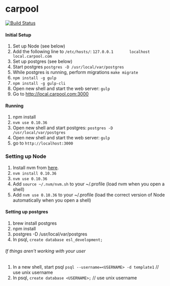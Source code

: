 carpool
========

[![Build Status](https://travis-ci.org/scsper/carpool.svg?branch=master)](https://travis-ci.org/scsper/carpool)

#### Initial Setup
1. Set up Node (see below)
2. Add the following line to `/etc/hosts/`: `127.0.0.1       localhost       local.carpool.com`
3. Set up postgres (see below)
4. Start postgres `postgres -D /usr/local/var/postgres`
5. While postgres is running, perform migrations `make migrate`
6. `npm install -g gulp`
7. `npm install -g gulp-cli`
8. Open new shell and start the web server: `gulp`
9. Go to http://local.carpool.com:3000

#### Running
1. npm install
2. `nvm use 0.10.36`
3. Open new shell and start postgres: `postgres -D /usr/local/var/postgres`
4. Open new shell and start the web server: `gulp`
5. go to `http://localhost:3000`

### Setting up Node
1. Install nvm from [here](https://github.com/creationix/nvm).
2. `nvm install 0.10.36`
3. `nvm use 0.10.36`
4. Add `source ~/.nvm/nvm.sh` to your ~/.profile (load nvm when you open a shell)
5. Add `nvm use 0.10.36` to your ~/.profile (load the correct version of Node automatically when you open a shell)

#### Setting up postgres
1. brew install postgres
2. npm install
3. postgres -D /usr/local/var/postgres
4. In psql, `create database esl_development;`

###### If things aren't working with your user
1. In a new shell, start psql `psql --username=<USERNAME> -d template1` // use unix username
2. In psql, `create database <USERNAME>;` // use unix username
